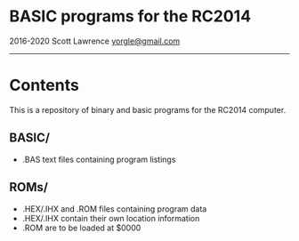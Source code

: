 # BASIC programs for the RC2014

2016-2020
Scott Lawrence
yorgle@gmail.com

----------------

# Contents

This is a repository of binary and basic programs for the 
RC2014 computer.


## BASIC/

- .BAS text files containing program listings

## ROMs/

- .HEX/.IHX and .ROM files containing program data
- .HEX/.IHX contain their own location information
- .ROM are to be loaded at $0000
